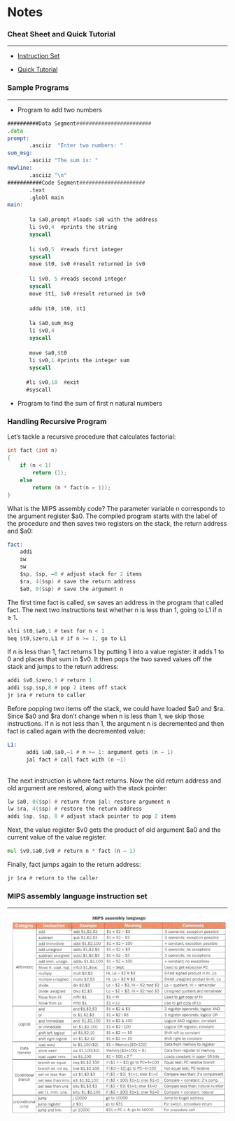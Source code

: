 # Notes

### Cheat Sheet and Quick Tutorial
---
- [Instruction Set](https://github.com/itsShnik/COA/tree/master/MIPS/CheatSheets/instructions.pdf)

- [Quick Tutorial](https://github.com/itsShnik/COA/tree/master/MIPS/CheatSheets/quick_tut.pdf)

### Sample Programs
---

- Program to add two numbers

```asm
##########Data Segment########################
.data
prompt:
       .asciiz  "Enter two numbers: "
sum_msg:
       .asciiz "The sum is: "
newline:
       .asciiz "\n"
###########Code Segment#####################
       .text
       .globl main
main:

       la $a0,prompt #loads $a0 with the address 
       li $v0,4  #prints the string
       syscall

       li $v0,5  #reads first integer
       syscall
       move $t0, $v0 #result returned in $v0
    
       li $v0, 5 #reads second integer
       syscall
       move $t1, $v0 #result returned in $v0
       
       addu $t0, $t0, $t1

       la $a0,sum_msg
       li $v0,4
       syscall

       move $a0,$t0
       li $v0,1 #prints the integer sum
       syscall
   
      #li $v0,10  #exit
      #syscall
```

- Program to find the sum of first n natural numbers

### Handling Recursive Program

Let’s tackle a recursive procedure that calculates factorial:
```C
int fact (int n)
{
	if (n < 1)
		return (1);
	else
		return (n * fact(n – 1));
}
```
What is the MIPS assembly code?
The parameter variable n corresponds to the argument register $a0. The compiled program starts with the label of the procedure and then saves two registers on the stack, the return address and $a0:
```asm
fact:
	addi
	sw
	sw
	$sp, $sp, –8 # adjust stack for 2 items
	$ra, 4($sp) # save the return address
	$a0, 0($sp) # save the argument n
```
The first time fact is called, sw saves an address in the program that called fact. The next two instructions test whether n is less than 1, going to L1 if n ≥ 1.
```asm
slti $t0,$a0,1 # test for n < 1
beq $t0,$zero,L1 # if n >= 1, go to L1
```
If n is less than 1, fact returns 1 by putting 1 into a value register: it adds 1 to 0 and places that sum in $v0. It then pops the two saved values off the stack and jumps to the return address:
```asm
addi $v0,$zero,1 # return 1
addi $sp,$sp,8 # pop 2 items off stack
jr $ra # return to caller
```
Before popping two items off the stack, we could have loaded $a0 and $ra. Since $a0 and $ra don’t change when n is less than 1, we skip those instructions. If n is not less than 1, the argument n is decremented and then fact is called again with the decremented value:
```asm
L1: 
      addi $a0,$a0,–1 # n >= 1: argument gets (n – 1)
      jal fact # call fact with (n –1)
      
```
The next instruction is where fact returns. Now the old return address and old argument are restored, along with the stack pointer:
```asm
lw $a0, 0($sp) # return from jal: restore argument n
lw $ra, 4($sp) # restore the return address
addi $sp, $sp, 8 # adjust stack pointer to pop 2 items
```
Next, the value register $v0 gets the product of old argument $a0 and the current value of the value register.
```asm
mul $v0,$a0,$v0 # return n * fact (n – 1)
```
Finally, fact jumps again to the return address:
```asm
jr $ra # return to the caller
```

### MIPS assembly language instruction set
---
![Instruction Set](Images/mipsasmtable.jpg?raw=true)


